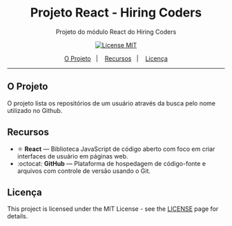 <h1 align="center">
Projeto React - Hiring Coders
</h1>

<p align="center">Projeto do módulo React do Hiring Coders</p>

<p align="center">
  <a href="https://opensource.org/licenses/MIT">
    <img src="https://img.shields.io/badge/License-MIT-blue.svg" alt="License MIT">
  </a>
</p>

<p align="center">
  <a href="#o-projeto">O Projeto</a>&nbsp;&nbsp;&nbsp;|&nbsp;&nbsp;&nbsp;
  <a href="#recursos">Recursos</a>&nbsp;&nbsp;&nbsp;|&nbsp;&nbsp;&nbsp;
  <a href="#licença">Licença</a>
</p>

<hr />

## O Projeto
O projeto lista os repositórios de um usuário através da busca pelo nome utilizado no Github.

## Recursos
[//]: # (Add the features of your project here:)

- ⚛️ **React** — Biblioteca JavaScript de código aberto com foco em criar interfaces de usuário em páginas web.
- :octocat: **GitHub** — Plataforma de hospedagem de código-fonte e arquivos com controle de versão usando o Git.

## Licença

This project is licensed under the MIT License - see the [LICENSE](https://opensource.org/licenses/MIT) page for details.